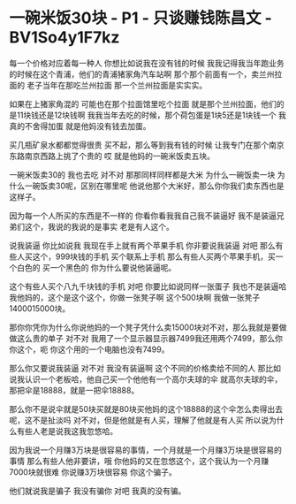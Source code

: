# 一碗米饭30块 - P1 - 只谈赚钱陈昌文 - BV1So4y1F7kz

每一个价格对应着每一种人 你想比如说我在没有钱的时候 我我记得我当年跑业务的时候在这个青浦，他们的青浦猪家角汽车站啊 那个那个前面有一个，卖兰州拉面的 老子当年在那吃兰州拉面 那一个兰州拉面是实实实。

如果在上猪家角混的 可能也在那个拉面馆里吃个拉面 就是那个兰州拉面，他们的是11块钱还是12块钱啊 我我当年去吃的时候，那个荷包蛋是1块5还是1块钱一个 我真的不舍得加蛋 就是他妈没有钱去加蛋。

买几瓶矿泉水都都觉得很贵 买不起，那么等到我有钱的时候 让我专门在那个南京东路南京西路上挑了个贵的 哎 就是他妈的一碗米饭卖五块。

一碗米饭卖30的 我也去吃 对不对 那那同样同样都是大米 为什么一碗饭卖一块 为什么一碗饭卖30呢，区别在哪里呢 他说他那个大米好，那么你你我们卖东西也是这样子。

因为每一个人所买的东西是不一样的 你看你看我我自己我不装逼好 我不是装逼兄弟们这个，我说的我说的是事实 老是有人这个。

说我装逼 你比如说我 我现在手上就有两个苹果手机 你非要说我装逼 对吧 那么有些人买这个，999块钱的手机 买个联系上手机 那么有些人买两个苹果手机，买一个白色的 买一个黑色的 你为什么要说他装逼呢。

这个有些人买个八九千块钱的手机 对吧 你要比如说同样一张蛋子 我也不是装逼哈我他妈的，这个是这个这个，你做一张凳子啊 这个500块啊 我做一张凳子1400015000块。

那你你凭你为什么你说他妈的一个凳子凭什么卖15000块对不对，那么我就是要做做这么贵的单子 对不对 我用了一个显示器显示器7499我还用两个7499，那么你你这个，呃 你这个用的一个电脑也没有7499。

那么你又要说我装逼 对不对 我没有装逼啊 这个不同的价格卖给不同的人 那比如说我认识一个老板哈，他自己买一个他他有一个高尔夫球的伞 就高尔夫球的伞，那把伞是18888，就是一把伞18888。

那么你不是说伞就是50块买就是80块买他妈的这个18888的这个伞怎么卖得出去呢，这不是扯淡吗 对不对，但是他就是有人买，理解了他就是有人买 所以说为什么有些人老是说我这我忽悠哈。

因为我说一个月赚3万块是很容易的事情，一个月就是一个月赚3万块是很容易的事情 那么有些人他非要讲，哦 你他妈的又在忽悠这个，这个我认为一个月赚7000块就很难 你说赚3万块很容易 你这个骗子。

他们就说我是骗子 我没有骗你 对吧 我真的没有骗。